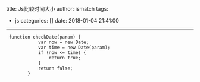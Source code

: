 title: Js比较时间大小
author: ismatch
tags:
  - js
categories: []
date: 2018-01-04 21:41:00
---
```
 function checkDate(param) {
            var now = new Date;
            var time = new Date(param);
            if (now <= time) {
                return true;
            }
            return false;
        }
```